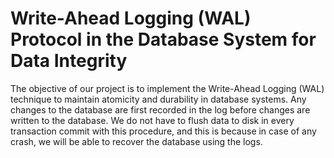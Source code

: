 
# Write-Ahead Logging (WAL) Protocol in the Database System for Data Integrity

The objective of our project is to implement the Write-Ahead Logging (WAL) technique to maintain atomicity and durability in database systems. Any changes to the database are first recorded in the log before changes are written to the database. We do not have to flush data to disk in every transaction commit with this procedure, and this is because in case of any crash, we will be able to recover the database using the logs.
